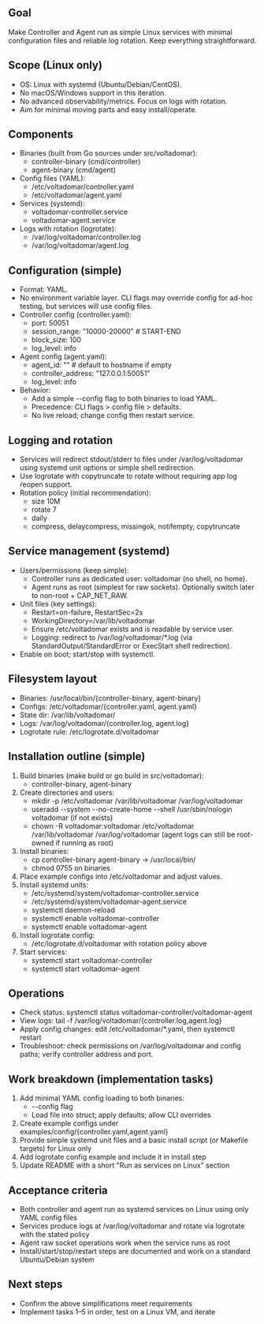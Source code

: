 ## Goal
Make Controller and Agent run as simple Linux services with minimal configuration files and reliable log rotation. Keep everything straightforward.

## Scope (Linux only)
- OS: Linux with systemd (Ubuntu/Debian/CentOS).
- No macOS/Windows support in this iteration.
- No advanced observability/metrics. Focus on logs with rotation.
- Aim for minimal moving parts and easy install/operate.

## Components
- Binaries (built from Go sources under src/voltadomar):
  - controller-binary (cmd/controller)
  - agent-binary (cmd/agent)
- Config files (YAML):
  - /etc/voltadomar/controller.yaml
  - /etc/voltadomar/agent.yaml
- Services (systemd):
  - voltadomar-controller.service
  - voltadomar-agent.service
- Logs with rotation (logrotate):
  - /var/log/voltadomar/controller.log
  - /var/log/voltadomar/agent.log

## Configuration (simple)
- Format: YAML.
- No environment variable layer. CLI flags may override config for ad-hoc testing, but services will use config files.
- Controller config (controller.yaml):
  - port: 50051
  - session_range: "10000-20000"  # START-END
  - block_size: 100
  - log_level: info
- Agent config (agent.yaml):
  - agent_id: ""                    # default to hostname if empty
  - controller_address: "127.0.0.1:50051"
  - log_level: info
- Behavior:
  - Add a simple --config flag to both binaries to load YAML.
  - Precedence: CLI flags > config file > defaults.
  - No live reload; change config then restart service.

## Logging and rotation
- Services will redirect stdout/stderr to files under /var/log/voltadomar using systemd unit options or simple shell redirection.
- Use logrotate with copytruncate to rotate without requiring app log reopen support.
- Rotation policy (initial recommendation):
  - size 10M
  - rotate 7
  - daily
  - compress, delaycompress, missingok, notifempty, copytruncate

## Service management (systemd)
- Users/permissions (keep simple):
  - Controller runs as dedicated user: voltadomar (no shell, no home).
  - Agent runs as root (simplest for raw sockets). Optionally switch later to non-root + CAP_NET_RAW.
- Unit files (key settings):
  - Restart=on-failure, RestartSec=2s
  - WorkingDirectory=/var/lib/voltadomar
  - Ensure /etc/voltadomar exists and is readable by service user.
  - Logging: redirect to /var/log/voltadomar/*.log (via StandardOutput/StandardError or ExecStart shell redirection).
- Enable on boot; start/stop with systemctl.

## Filesystem layout
- Binaries: /usr/local/bin/{controller-binary, agent-binary}
- Configs: /etc/voltadomar/{controller.yaml, agent.yaml}
- State dir: /var/lib/voltadomar/
- Logs: /var/log/voltadomar/{controller.log, agent.log}
- Logrotate rule: /etc/logrotate.d/voltadomar

## Installation outline (simple)
1) Build binaries (make build or go build in src/voltadomar):
   - controller-binary, agent-binary
2) Create directories and users:
   - mkdir -p /etc/voltadomar /var/lib/voltadomar /var/log/voltadomar
   - useradd --system --no-create-home --shell /usr/sbin/nologin voltadomar (if not exists)
   - chown -R voltadomar:voltadomar /etc/voltadomar /var/lib/voltadomar /var/log/voltadomar (agent logs can still be root-owned if running as root)
3) Install binaries:
   - cp controller-binary agent-binary -> /usr/local/bin/
   - chmod 0755 on binaries
4) Place example configs into /etc/voltadomar and adjust values.
5) Install systemd units:
   - /etc/systemd/system/voltadomar-controller.service
   - /etc/systemd/system/voltadomar-agent.service
   - systemctl daemon-reload
   - systemctl enable voltadomar-controller
   - systemctl enable voltadomar-agent
6) Install logrotate config:
   - /etc/logrotate.d/voltadomar with rotation policy above
7) Start services:
   - systemctl start voltadomar-controller
   - systemctl start voltadomar-agent

## Operations
- Check status: systemctl status voltadomar-controller/voltadomar-agent
- View logs: tail -f /var/log/voltadomar/{controller.log,agent.log}
- Apply config changes: edit /etc/voltadomar/*.yaml, then systemctl restart <service>
- Troubleshoot: check permissions on /var/log/voltadomar and config paths; verify controller address and port.

## Work breakdown (implementation tasks)
1) Add minimal YAML config loading to both binaries:
   - --config flag
   - Load file into struct; apply defaults; allow CLI overrides
2) Create example configs under examples/config/{controller.yaml,agent.yaml}
3) Provide simple systemd unit files and a basic install script (or Makefile targets) for Linux only
4) Add logrotate config example and include it in install step
5) Update README with a short "Run as services on Linux" section

## Acceptance criteria
- Both controller and agent run as systemd services on Linux using only YAML config files
- Services produce logs at /var/log/voltadomar and rotate via logrotate with the stated policy
- Agent raw socket operations work when the service runs as root
- Install/start/stop/restart steps are documented and work on a standard Ubuntu/Debian system

## Next steps
- Confirm the above simplifications meet requirements
- Implement tasks 1–5 in order, test on a Linux VM, and iterate
